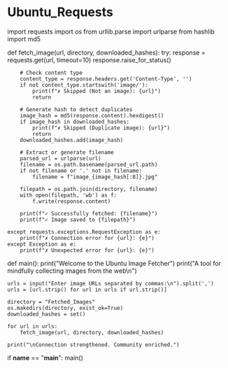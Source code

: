 ﻿# Ubuntu_Requests
import requests
import os
from urllib.parse import urlparse
from hashlib import md5

def fetch_image(url, directory, downloaded_hashes):
    try:
        response = requests.get(url, timeout=10)
        response.raise_for_status()

        # Check content type
        content_type = response.headers.get('Content-Type', '')
        if not content_type.startswith('image/'):
            print(f"✗ Skipped (Not an image): {url}")
            return

        # Generate hash to detect duplicates
        image_hash = md5(response.content).hexdigest()
        if image_hash in downloaded_hashes:
            print(f"✗ Skipped (Duplicate image): {url}")
            return
        downloaded_hashes.add(image_hash)

        # Extract or generate filename
        parsed_url = urlparse(url)
        filename = os.path.basename(parsed_url.path)
        if not filename or '.' not in filename:
            filename = f"image_{image_hash[:8]}.jpg"

        filepath = os.path.join(directory, filename)
        with open(filepath, 'wb') as f:
            f.write(response.content)

        print(f"✓ Successfully fetched: {filename}")
        print(f"✓ Image saved to {filepath}")

    except requests.exceptions.RequestException as e:
        print(f"✗ Connection error for {url}: {e}")
    except Exception as e:
        print(f"✗ Unexpected error for {url}: {e}")

def main():
    print("Welcome to the Ubuntu Image Fetcher")
    print("A tool for mindfully collecting images from the web\n")

    urls = input("Enter image URLs separated by commas:\n").split(',')
    urls = [url.strip() for url in urls if url.strip()]

    directory = "Fetched_Images"
    os.makedirs(directory, exist_ok=True)
    downloaded_hashes = set()

    for url in urls:
        fetch_image(url, directory, downloaded_hashes)

    print("\nConnection strengthened. Community enriched.")

if __name__ == "__main__":
    main()

